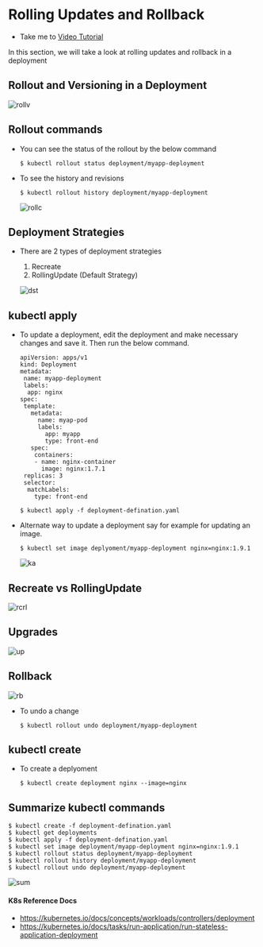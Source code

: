# Rolling Updates and Rollback
  - Take me to [Video Tutorial](https://kodekloud.com/courses/539883/lectures/9808204)
  
In this section, we will take a look at rolling updates and rollback in a deployment

## Rollout and Versioning in a Deployment

  ![rollv](../../images/rollv.PNG)
  
## Rollout commands
- You can see the status of the rollout by the below command
  ```
  $ kubectl rollout status deployment/myapp-deployment
  ```
- To see the history and revisions
  ```
  $ kubectl rollout history deployment/myapp-deployment
  ```
 
  ![rollc](../../images/rollc.PNG)
  
## Deployment Strategies
- There are 2 types of deployment strategies
  1. Recreate
  2. RollingUpdate (Default Strategy)
  
  ![dst](../../images/dst.PNG)
  
## kubectl apply
- To update a deployment, edit the deployment and make necessary changes and save it. Then run the below command.
  ```
  apiVersion: apps/v1
  kind: Deployment
  metadata:
   name: myapp-deployment
   labels:
    app: nginx
  spec:
   template:
     metadata:
       name: myap-pod
       labels:
         app: myapp
         type: front-end
     spec:
      containers:
      - name: nginx-container
        image: nginx:1.7.1
   replicas: 3
   selector:
    matchLabels:
      type: front-end       
  ```
  ```
  $ kubectl apply -f deployment-defination.yaml
  ```
- Alternate way to update a deployment say for example for updating an image.
  ```
  $ kubectl set image deplyoment/myapp-deployment nginx=nginx:1.9.1
  ```
  ![ka](../../images/ka.PNG)
  
## Recreate vs RollingUpdate
  
  ![rcrl](../../images/rcrl.PNG)
  
## Upgrades

  ![up](../../images/up.PNG)
  
## Rollback
  
  ![rb](../../images/rb.PNG)
  
- To undo a change
  ```
  $ kubectl rollout undo deployment/myapp-deployment
  ```
  
## kubectl create
- To create a deplyoment
  ```
  $ kubectl create deployment nginx --image=nginx
  ```
## Summarize kubectl commands
```
$ kubectl create -f deployment-defination.yaml
$ kubectl get deployments
$ kubectl apply -f deployment-defination.yaml
$ kubectl set image deployment/myapp-deployment nginx=nginx:1.9.1
$ kubectl rollout status deployment/myapp-deployment
$ kubectl rollout history deployment/myapp-deployment
$ kubectl rollout undo deployment/myapp-deployment
```

![sum](../../images/sum.PNG)
 
#### K8s Reference Docs
- https://kubernetes.io/docs/concepts/workloads/controllers/deployment
- https://kubernetes.io/docs/tasks/run-application/run-stateless-application-deployment
